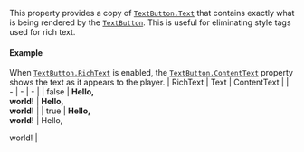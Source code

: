 This property provides a copy of [`TextButton.Text`](https://create.roblox.com/docs/reference/engine/classes/TextButton#Text) that contains
exactly what is being rendered by the [`TextButton`](https://create.roblox.com/docs/reference/engine/classes/TextButton). This is useful
for eliminating style tags used for rich text.
#### Example

When [`TextButton.RichText`](https://create.roblox.com/docs/reference/engine/classes/TextButton#RichText) is enabled, the
[`TextButton.ContentText`](https://create.roblox.com/docs/reference/engine/classes/TextButton#ContentText) property shows the text as it appears to
the player.
| RichText | Text | ContentText |
| - | - | - |
| false | <b>Hello,<br/> world!</b> | <b>Hello,<br/> world!</b> |
| true | <b>Hello,<br/> world!</b> | Hello,

 world! |